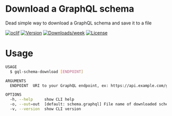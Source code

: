 # Download a GraphQL schema

Dead simple way to download a GraphQL schema and save it to a file

[![oclif](https://img.shields.io/badge/cli-oclif-brightgreen.svg)](https://oclif.io)
[![Version](https://img.shields.io/npm/v/mynewcli.svg)](https://npmjs.org/package/mynewcli)
[![Downloads/week](https://img.shields.io/npm/dw/mynewcli.svg)](https://npmjs.org/package/mynewcli)
[![License](https://img.shields.io/npm/l/mynewcli.svg)](https://github.com/rlancer/mynewcli/blob/master/package.json)

# Usage

```bash
USAGE
  $ gql-schema-download [ENDPOINT]

ARGUMENTS
  ENDPOINT  URI to your GraphQL endpoint, ex: https://api.example.com/graphql

OPTIONS
  -h, --help     show CLI help
  -o, --out=out  [default: schema.graphql] File name of downloaded schema
  -v, --version  show CLI version
```
